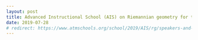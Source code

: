 ```yaml
---
layout: post
title: Advanced Instructional School (AIS) on Riemannian geometry for the period July 8 to July 20, 2019.
date: 2019-07-28
# redirect: https://www.atmschools.org/school/2019/AIS/rg/speakers-and-syllabus
---
```


<!-- [Visit this page <br> -->
<!-- https://www.atmschools.org/school/2019/AIS/rg/speakers-and-syllabus]https://www.atmschools.org/ -->
